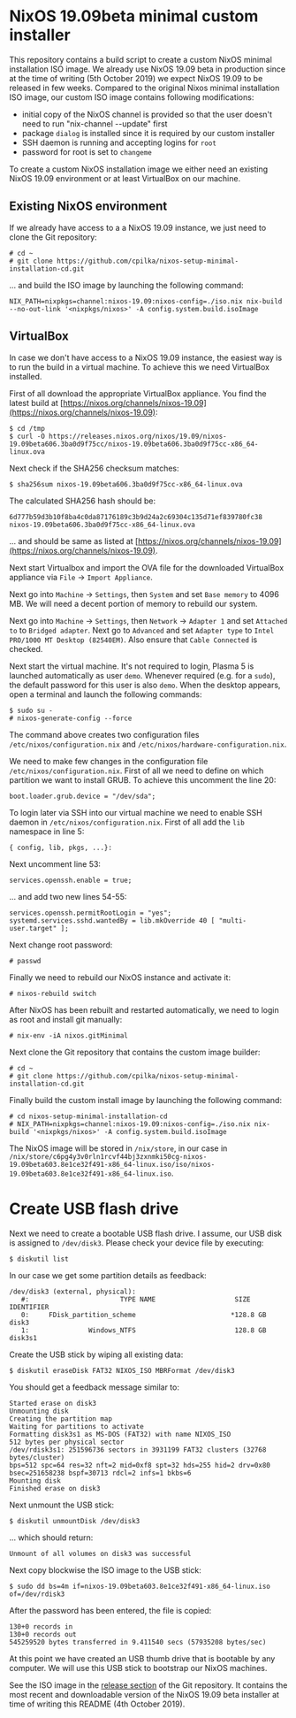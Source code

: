 # NixOS 19.09beta minimal custom installer

This repository contains a build script to create a custom NixOS minimal installation ISO image. We already use NixOS 19.09 beta in production since at the time of writing (5th October 2019) we expect NixOS 19.09 to be released in few weeks. Compared to the original Nixos minimal installation ISO image, our custom ISO image contains following modifications:

- initial copy of the NixOS channel is provided so that the user doesn't need to run "nix-channel --update" first
- package `dialog` is installed since it is required by our custom installer
- SSH daemon is running and accepting logins for `root`
- password for root is set to `changeme`

To create a custom NixOS installation image we either need an existing NixOS 19.09 environment or at least VirtualBox on our machine.

## Existing NixOS environment

If we already have access to a a NixOS 19.09 instance, we just need to clone the Git repository:

```
# cd ~
# git clone https://github.com/cpilka/nixos-setup-minimal-installation-cd.git
```

... and build the ISO image by launching the following command:

```
NIX_PATH=nixpkgs=channel:nixos-19.09:nixos-config=./iso.nix nix-build --no-out-link '<nixpkgs/nixos>' -A config.system.build.isoImage
```

## VirtualBox

In case we don't have access to a NixOS 19.09 instance, the easiest way is to run the build in a virtual machine. To achieve this we need VirtualBox installed.

First of all download the appropriate VirtualBox appliance. You find the latest build at [https://nixos.org/channels/nixos-19.09](https://nixos.org/channels/nixos-19.09):

```
$ cd /tmp
$ curl -O https://releases.nixos.org/nixos/19.09/nixos-19.09beta606.3ba0d9f75cc/nixos-19.09beta606.3ba0d9f75cc-x86_64-linux.ova
```

Next check if the SHA256 checksum matches:

```
$ sha256sum nixos-19.09beta606.3ba0d9f75cc-x86_64-linux.ova
```

The calculated SHA256 hash should be:

```
6d777b59d3b10f8ba4c0da87176189c3b9d24a2c69304c135d71ef839780fc38  nixos-19.09beta606.3ba0d9f75cc-x86_64-linux.ova
```

... and should be same as listed at [https://nixos.org/channels/nixos-19.09](https://nixos.org/channels/nixos-19.09).


Next start Virtualbox and import the OVA file for the downloaded VirtualBox appliance via `File` -> `Import Appliance`.

Next go into `Machine` -> `Settings`, then `System` and set `Base memory` to 4096 MB. We will need a decent portion of memory to rebuild our system.

Next go into `Machine` -> `Settings`, then `Network` -> `Adapter 1`  and set `Attached to` to `Bridged adapter`. Next go to `Advanced` and set `Adapter type` to `Intel PRO/1000 MT Desktop (82540EM)`. Also ensure that `Cable Connected` is checked.

Next start the virtual machine. It's not required to login, Plasma 5 is launched automatically as user `demo`. Whenever required (e.g. for a `sudo`), the default password for this user is also `demo`. When the desktop appears, open a terminal and launch the following commands:
 
```
$ sudo su -
# nixos-generate-config --force
```

The command above creates two configuration files `/etc/nixos/configuration.nix` and `/etc/nixos/hardware-configuration.nix`.
 
We need to make few changes in the configuration file `/etc/nixos/configuration.nix`. First of all we need to define on which partition we want to install GRUB. To achieve this uncomment the line 20:

```
boot.loader.grub.device = "/dev/sda";
``` 
 
To login later via SSH into our virtual machine we need to enable SSH daemon in `/etc/nixos/configuration.nix`. First of all add the `lib` namespace in line 5:
 
```
{ config, lib, pkgs, ...}:
```
 
Next uncomment line 53:

```
services.openssh.enable = true;
```

... and add two new lines 54-55:

```
services.openssh.permitRootLogin = "yes";
systemd.services.sshd.wantedBy = lib.mkOverride 40 [ "multi-user.target" ];
```

Next change root password:

```
# passwd
```

Finally we need to rebuild our NixOS instance and activate it:

```
# nixos-rebuild switch
```

After NixOS has been rebuilt and restarted automatically, we need to login as root and install git manually:

```
# nix-env -iA nixos.gitMinimal
```

Next clone the Git repository that contains the custom image builder:

```
# cd ~
# git clone https://github.com/cpilka/nixos-setup-minimal-installation-cd.git
```

Finally build the custom install image by launching the following command:

```
# cd nixos-setup-minimal-installation-cd
# NIX_PATH=nixpkgs=channel:nixos-19.09:nixos-config=./iso.nix nix-build '<nixpkgs/nixos>' -A config.system.build.isoImage
```

The NixOS image will be stored in `/nix/store`, in our case in `/nix/store/c6pg4y3v0rln1rcvf44bj3zxnmki50cg-nixos-19.09beta603.8e1ce32f491-x86_64-linux.iso/iso/nixos-19.09beta603.8e1ce32f491-x86_64-linux.iso`.

# Create USB flash drive

Next we need to create a bootable USB flash drive. I assume, our USB disk is assigned to `/dev/disk3`. Please check your device file by executing:

```
$ diskutil list
```

In our case we get some partition details as feedback:

```
/dev/disk3 (external, physical):
   #:                       TYPE NAME                    SIZE       IDENTIFIER
   0:     FDisk_partition_scheme                        *128.8 GB   disk3
   1:               Windows_NTFS                         128.8 GB   disk3s1
```

Create the USB stick by wiping all existing data:

```
$ diskutil eraseDisk FAT32 NIXOS_ISO MBRFormat /dev/disk3
```

You should get a feedback message similar to:

```
Started erase on disk3
Unmounting disk
Creating the partition map
Waiting for partitions to activate
Formatting disk3s1 as MS-DOS (FAT32) with name NIXOS_ISO
512 bytes per physical sector
/dev/rdisk3s1: 251596736 sectors in 3931199 FAT32 clusters (32768 bytes/cluster)
bps=512 spc=64 res=32 nft=2 mid=0xf8 spt=32 hds=255 hid=2 drv=0x80 bsec=251658238 bspf=30713 rdcl=2 infs=1 bkbs=6
Mounting disk
Finished erase on disk3
```

Next unmount the USB stick:

```
$ diskutil unmountDisk /dev/disk3
```

... which should return:

```
Unmount of all volumes on disk3 was successful
```

Next copy blockwise the ISO image to the USB stick:

```
$ sudo dd bs=4m if=nixos-19.09beta603.8e1ce32f491-x86_64-linux.iso of=/dev/rdisk3
```

After the password has been entered, the file is copied:

```
130+0 records in
130+0 records out
545259520 bytes transferred in 9.411540 secs (57935208 bytes/sec)
```

At this point we have created an USB thumb drive that is bootable by any computer. We will use this USB stick to bootstrap our NixOS machines.

See the ISO image in the [release section](https://github.com/cpilka/nixos-minimal-installer-zfs-unstable/releases) of the Git repository. It contains the most recent and downloadable version of the NixOS 19.09 beta installer at time of writing this README (4th October 2019).
